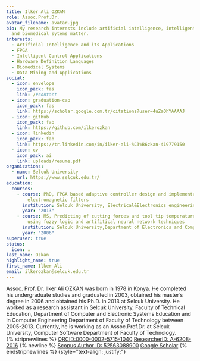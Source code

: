 ```yaml
---
title: Ilker Ali OZKAN
role: Assoc.Prof.Dr.
avatar_filename: avatar.jpg
bio: My research interests include artificial intelligence, intelligent control
  and biomedical sytems matter.
interests:
  - Artificial Intelligence and its Applications
  - FPGA
  - Intelligent Control Applications
  - Hardware Definition Languages
  - Biomedical Systems
  - Data Mining and Applications
social:
  - icon: envelope
    icon_pack: fas
    link: /#contact
  - icon: graduation-cap
    icon_pack: fas
    link: https://scholar.google.com.tr/citations?user=4uZaOhYAAAAJ
  - icon: github
    icon_pack: fab
    link: https://github.com/ilkerozkan
  - icon: linkedin
    icon_pack: fab
    link: https://tr.linkedin.com/in/ilker-ali-%C3%B6zkan-419779150
  - icon: cv
    icon_pack: ai
    link: uploads/resume.pdf
organizations:
  - name: Selcuk University
    url: https://www.selcuk.edu.tr/
education:
  courses:
    - course: PhD, FPGA based adaptive controller design and implementation for
        electromagnetic filters
      institution: Selcuk University, Electrical&Electronics engineering
      year: "2013"
    - course: MS, Predicting of cutting forces and tool tip temperature in turning
        using fuzzy logic and artifitical neural network techniques
      institution: Selcuk University,Department of Electronics and Computer Education
      year: "2006"
superuser: true
status:
  icon: ☕️
last_name: Ozkan
highlight_name: true
first_name: Ilker Ali
email: ilkerozkan@selcuk.edu.tr
---
```

Assoc. Prof. Dr. Ilker Ali OZKAN was born in 1978 in Konya. He completed his undergraduate studies and graduated in 2003, obtained his master’s degree in 2006 and obtained his Ph.D. in 2013 at Selcuk University. He worked as a research assistant in Selcuk University, Faculty of Technical Education, Department of Computer and Electronic Systems Education and in Computer Engineering Department of Faculty of Technology between 2005-2013. Currently, he is working as an Assoc.Prof.Dr. at Selcuk University, Computer Software Department of Faculty of Technology.<br>
{% stripnewlines %}
  [ORCID:0000-0002-5715-1040](https://orcid.org/0000-0002-5715-1040) 
  [ResearcherID: A-6208-2016](http://www.researcherid.com/rid/A-6208-2016)
{% newline %}
  [Scopus Author ID: 52563088900](http://www.scopus.com/inward/authorDetails.url?authorID=52563088900&partnerID=MN8TOARS) 
  [Google Scholar](https://scholar.google.com.tr/citations?user=4uZaOhYAAAAJ)
{% endstripnewlines %}
{style="text-align: justify;"}
